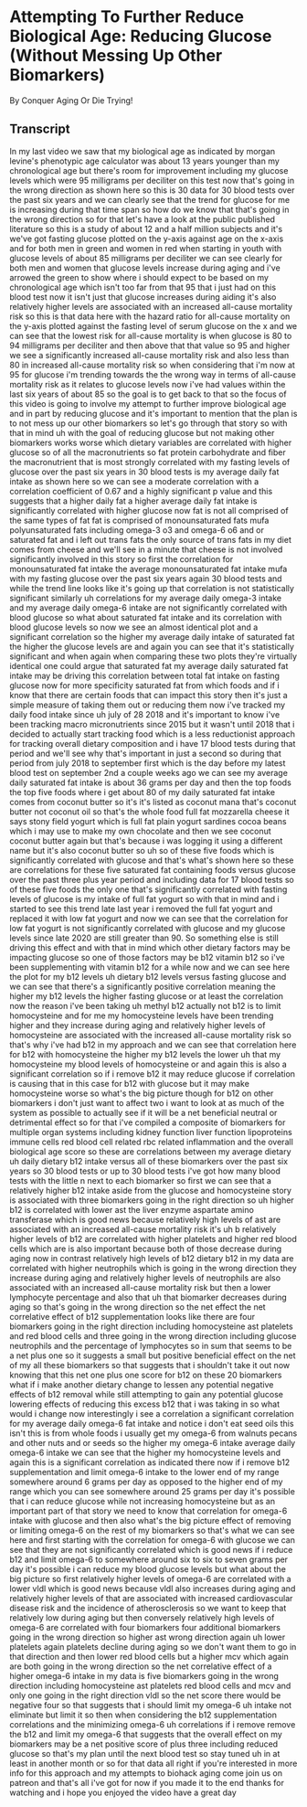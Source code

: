 # Attempting To Further Reduce Biological Age: Reducing Glucose (Without Messing Up Other Biomarkers)

By Conquer Aging Or Die Trying! 


## Transcript

In my last video we saw that my biological age as indicated by morgan levine's phenotypic age calculator was about 13 years younger than my chronological age but there's room for improvement including my glucose levels which were 95 milligrams per deciliter on this test now that's going in the wrong direction as shown here so this is 30 data for 30 blood tests over the past six years and we can clearly see that the trend for glucose for me is increasing during that time span so how do we know that that's going in the wrong direction so for that let's have a look at the public published literature so this is a study of about 12 and a half million subjects and it's we've got fasting glucose plotted on the y-axis against age on the x-axis and for both men in green and women in red when starting in youth with glucose levels of about 85 milligrams per deciliter we can see clearly for both men and women that glucose levels increase during aging and i've arrowed the green to show where i should expect to be based on my chronological age which isn't too far from that 95 that i just had on this blood test now it isn't just that glucose increases during aiding it's also relatively higher levels are associated with an increased all-cause mortality risk so this is that data here with the hazard ratio for all-cause mortality on the y-axis plotted against the fasting level of serum glucose on the x and we can see that the lowest risk for all-cause mortality is when glucose is 80 to 94 milligrams per deciliter and then above that that value so 95 and higher we see a significantly increased all-cause mortality risk and also less than 80 in increased all-cause mortality risk so when considering that i'm now at 95 for glucose i'm trending towards the the wrong way in terms of all-cause mortality risk as it relates to glucose levels now i've had values within the last six years of about 85 so the goal is to get back to that so the focus of this video is going to involve my attempt to further improve biological age and in part by reducing glucose and it's important to mention that the plan is to not mess up our other biomarkers so let's go through that story so with that in mind uh with the goal of reducing glucose but not making other biomarkers works worse which dietary variables are correlated with higher glucose so of all the macronutrients so fat protein carbohydrate and fiber the macronutrient that is most strongly correlated with my fasting levels of glucose over the past six years in 30 blood tests is my average daily fat intake as shown here so we can see a moderate correlation with a correlation coefficient of 0.67 and a highly significant p value and this suggests that a higher daily fat a higher average daily fat intake is significantly correlated with higher glucose now fat is not all comprised of the same types of fat fat is comprised of monounsaturated fats mufa polyunsaturated fats including omega-3 o3 and omega-6 o6 and or saturated fat and i left out trans fats the only source of trans fats in my diet comes from cheese and we'll see in a minute that cheese is not involved significantly involved in this story so first the correlation for monounsaturated fat intake the average monounsaturated fat intake mufa with my fasting glucose over the past six years again 30 blood tests and while the trend line looks like it's going up that correlation is not statistically significant similarly uh correlations for my average daily omega-3 intake and my average daily omega-6 intake are not significantly correlated with blood glucose so what about saturated fat intake and its correlation with blood glucose levels so now we see an almost identical plot and a significant correlation so the higher my average daily intake of saturated fat the higher the glucose levels are and again you can see that it's statistically significant and when again when comparing these two plots they're virtually identical one could argue that saturated fat my average daily saturated fat intake may be driving this correlation between total fat intake on fasting glucose now for more specificity saturated fat from which foods and if i know that there are certain foods that can impact this story then it's just a simple measure of taking them out or reducing them now i've tracked my daily food intake since uh july of 28 2018 and it's important to know i've been tracking macro micronutrients since 2015 but it wasn't until 2018 that i decided to actually start tracking food which is a less reductionist approach for tracking overall dietary composition and i have 17 blood tests during that period and we'll see why that's important in just a second so during that period from july 2018 to september first which is the day before my latest blood test on september 2nd a couple weeks ago we can see my average daily saturated fat intake is about 36 grams per day and then the top foods the top five foods where i get about 80 of my daily saturated fat intake comes from coconut butter so it's it's listed as coconut mana that's coconut butter not coconut oil so that's the whole food full fat mozzarella cheese it says stony field yogurt which is full fat plain yogurt sardines cocoa beans which i may use to make my own chocolate and then we see coconut coconut butter again but that's because i was logging it using a different name but it's also coconut butter so uh so of these five foods which is significantly correlated with glucose and that's what's shown here so these are correlations for these five saturated fat containing foods versus glucose over the past three plus year period and including data for 17 blood tests so of these five foods the only one that's significantly correlated with fasting levels of glucose is my intake of full fat yogurt so with that in mind and i started to see this trend late last year i removed the full fat yogurt and replaced it with low fat yogurt and now we can see that the correlation for low fat yogurt is not significantly correlated with glucose and my glucose levels since late 2020 are still greater than 90. So something else is still driving this effect and with that in mind which other dietary factors may be impacting glucose so one of those factors may be b12 vitamin b12 so i've been supplementing with vitamin b12 for a while now and we can see here the plot for my b12 levels uh dietary b12 levels versus fasting glucose and we can see that there's a significantly positive correlation meaning the higher my b12 levels the higher fasting glucose or at least the correlation now the reason i've been taking uh methyl b12 actually not b12 is to limit homocysteine and for me my homocysteine levels have been trending higher and they increase during aging and relatively higher levels of homocysteine are associated with the increased all-cause mortality risk so that's why i've had b12 in my approach and we can see that correlation here for b12 with homocysteine the higher my b12 levels the lower uh that my homocysteine my blood levels of homocysteine or and again this is also a significant correlation so if i remove b12 it may reduce glucose if correlation is causing that in this case for b12 with glucose but it may make homocysteine worse so what's the big picture though for b12 on other biomarkers i don't just want to affect two i want to look at as much of the system as possible to actually see if it will be a net beneficial neutral or detrimental effect so for that i've compiled a composite of biomarkers for multiple organ systems including kidney function liver function lipoproteins immune cells red blood cell related rbc related inflammation and the overall biological age score so these are correlations between my average dietary uh daily dietary b12 intake versus all of these biomarkers over the past six years so 30 blood tests or up to 30 blood tests i've got how many blood tests with the little n next to each biomarker so first we can see that a relatively higher b12 intake aside from the glucose and homocysteine story is associated with three biomarkers going in the right direction so uh higher b12 is correlated with lower ast the liver enzyme aspartate amino transferase which is good news because relatively high levels of ast are associated with an increased all-cause mortality risk it's uh b relatively higher levels of b12 are correlated with higher platelets and higher red blood cells which are is also important because both of those decrease during aging now in contrast relatively high levels of b12 dietary b12 in my data are correlated with higher neutrophils which is going in the wrong direction they increase during aging and relatively higher levels of neutrophils are also associated with an increased all-cause mortality risk but then a lower lymphocyte percentage and also that uh that biomarker decreases during aging so that's going in the wrong direction so the net effect the net correlative effect of b12 supplementation looks like there are four biomarkers going in the right direction including homocysteine ast platelets and red blood cells and three going in the wrong direction including glucose neutrophils and the percentage of lymphocytes so in sum that seems to be a net plus one so it suggests a small but positive beneficial effect on the net of my all these biomarkers so that suggests that i shouldn't take it out now knowing that this net one plus one score for b12 on these 20 biomarkers what if i make another dietary change to lessen any potential negative effects of b12 removal while still attempting to gain any potential glucose lowering effects of reducing this excess b12 that i was taking in so what would i change now interestingly i see a correlation a significant correlation for my average daily omega-6 fat intake and notice i don't eat seed oils this isn't this is from whole foods i usually get my omega-6 from walnuts pecans and other nuts and or seeds so the higher my omega-6 intake average daily omega-6 intake we can see that the higher my homocysteine levels and again this is a significant correlation as indicated there now if i remove b12 supplementation and limit omega-6 intake to the lower end of my range somewhere around 6 grams per day as opposed to the higher end of my range which you can see somewhere around 25 grams per day it's possible that i can reduce glucose while not increasing homocysteine but as an important part of that story we need to know that correlation for omega-6 intake with glucose and then also what's the big picture effect of removing or limiting omega-6 on the rest of my biomarkers so that's what we can see here and first starting with the correlation for omega-6 with glucose we can see that they are not significantly correlated which is good news if i reduce b12 and limit omega-6 to somewhere around six to six to seven grams per day it's possible i can reduce my blood glucose levels but what about the big picture so first relatively higher levels of omega-6 are correlated with a lower vldl which is good news because vldl also increases during aging and relatively higher levels of that are associated with increased cardiovascular disease risk and the incidence of atherosclerosis so we want to keep that relatively low during aging but then conversely relatively high levels of omega-6 are correlated with four biomarkers four additional biomarkers going in the wrong direction so higher ast wrong direction again uh lower platelets again platelets decline during aging so we don't want them to go in that direction and then lower red blood cells but a higher mcv which again are both going in the wrong direction so the net correlative effect of a higher omega-6 intake in my data is five biomarkers going in the wrong direction including homocysteine ast platelets red blood cells and mcv and only one going in the right direction vldl so the net score there would be negative four so that suggests that i should limit my omega-6 uh intake not eliminate but limit it so then when considering the b12 supplementation correlations and the minimizing omega-6 uh correlations if i remove remove the b12 and limit my omega-6 that suggests that the overall effect on my biomarkers may be a net positive score of plus three including reduced glucose so that's my plan until the next blood test so stay tuned uh in at least in another month or so for that data all right if you're interested in more info for this approach and my attempts to biohack aging come join us on patreon and that's all i've got for now if you made it to the end thanks for watching and i hope you enjoyed the video have a great day
